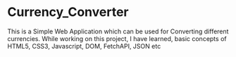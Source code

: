 # Currency_Converter
This is a Simple Web Application which can be used for Converting different currencies. While working on this project, I have learned, basic concepts of HTML5, CSS3, Javascript, DOM, FetchAPI, JSON etc
